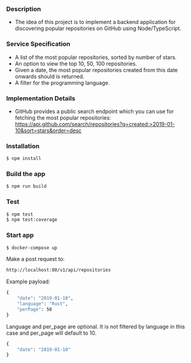 ### Description

- The idea of this project is to implement a backend application for discovering popular repositories on GitHub using Node/TypeScript.

### Service Specification

- A list of the most popular repositories, sorted by number of stars.
- An option to view the top 10, 50, 100 repositories.
- Given a date, the most popular repositories created from this date onwards should is returned.
- A filter for the programming language.

### Implementation Details

- GitHub provides a public search endpoint which you can use for fetching the most popular repositories:
  https://api.github.com/search/repositories?q=created:>2019-01-10&sort=stars&order=desc

### Installation

```bash
$ npm install
```

### Build the app

```bash
$ npm run build
```

### Test

```bash
$ npm test
$ npm test:coverage
```

### Start app

```bash
$ docker-compose up
```

Make a post request to:

```bash
http://localhost:80/v1/api/repositories
```

Example payload:

```bash
{
	"date": "2019-01-10",
	"language": "Rust",
	"perPage": 50
}
```

Language and per_page are optional. It is not filtered by language in this case and per_page will default to 10.

```bash
{
	"date": "2019-01-10"
}
```
